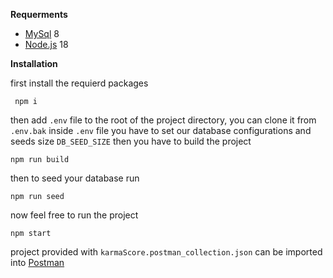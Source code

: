 **Requerments** 

 - [MySql](https://www.mysql.com/) 8 
 - [Node.js](https://nodejs.org/en/) 18

**Installation**

first install the requierd packages
   

     npm i
 then add `.env` file to the root of the project directory,
 you can clone it from `.env.bak`
 inside `.env` file you have to set our database configurations and seeds size `DB_SEED_SIZE`
 then you have to build the project 

    npm run build

then to seed your database run 

    npm run seed

now feel free to run the project

    npm start	
project provided with `karmaScore.postman_collection.json` can be imported into [Postman](https://www.postman.com/)